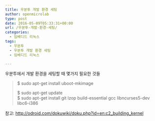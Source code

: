 ```yaml
---
title: 우분투 개발 환경 세팅
author: openmicrolab
type: post
date: 2016-05-09T05:33:31+00:00
url: /우분투-개발-환경-세팅/
categories:
  - 임베디드 리눅스
tags:
  - 우분투
  - 우분투 개발 환경 세팅
  - 임베디드 리눅스

---
```

우분투에서 개발 환경을 세팅할 때 몇가지 필요한 것들

> $ sudo apt-get install uboot-mkimage
> 
> $ sudo apt-get update  
> $ sudo apt-get install git lzop build-essential gcc libncurses5-dev libc6-i386

참고: <a href="http://odroid.com/dokuwiki/doku.php?id=en:c2_building_kernel" target="_blank">http://odroid.com/dokuwiki/doku.php?id=en:c2_building_kernel</a>